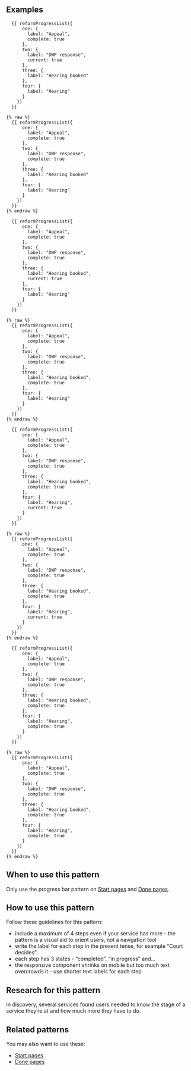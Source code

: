 ## Examples

```example
  {{ reformProgressList({
      one: {
        label: "Appeal",
        complete: true
      },
      two: {
        label: "DWP response",
        current: true
      },
      three: {
        label: "Hearing booked"
      },
      four: {
        label: "Hearing"
      }
    })
  }}
```

```nunjucks
{% raw %}
  {{ reformProgressList({
      one: {
        label: "Appeal",
        complete: true
      },
      two: {
        label: "DWP response",
        complete: true
      },
      three: {
        label: "Hearing booked"
      },
      four: {
        label: "Hearing"
      }
    })
  }}
{% endraw %}
```

```example
  {{ reformProgressList({
      one: {
        label: "Appeal",
        complete: true
      },
      two: {
        label: "DWP response",
        complete: true
      },
      three: {
        label: "Hearing booked",
        current: true
      },
      four: {
        label: "Hearing"
      }
    })
  }}
```

```nunjucks
{% raw %}
  {{ reformProgressList({
      one: {
        label: "Appeal",
        complete: true
      },
      two: {
        label: "DWP response",
        complete: true
      },
      three: {
        label: "Hearing booked",
        complete: true
      },
      four: {
        label: "Hearing"
      }
    })
  }}
{% endraw %}
```

```example
  {{ reformProgressList({
      one: {
        label: "Appeal",
        complete: true
      },
      two: {
        label: "DWP response",
        complete: true
      },
      three: {
        label: "Hearing booked",
        complete: true
      },
      four: {
        label: "Hearing",
        current: true
      }
    })
  }}
```

```nunjucks
{% raw %}
  {{ reformProgressList({
      one: {
        label: "Appeal",
        complete: true
      },
      two: {
        label: "DWP response",
        complete: true
      },
      three: {
        label: "Hearing booked",
        complete: true
      },
      four: {
        label: "Hearing",
        current: true
      }
    })
  }}
{% endraw %}
```

```example
  {{ reformProgressList({
      one: {
        label: "Appeal",
        complete: true
      },
      two: {
        label: "DWP response",
        complete: true
      },
      three: {
        label: "Hearing booked",
        complete: true
      },
      four: {
        label: "Hearing",
        complete: true
      }
    })
  }}
```

```nunjucks
{% raw %}
  {{ reformProgressList({
      one: {
        label: "Appeal",
        complete: true
      },
      two: {
        label: "DWP response",
        complete: true
      },
      three: {
        label: "Hearing booked",
        complete: true
      },
      four: {
        label: "Hearing",
        complete: true
      }
    })
  }}
{% endraw %}
```

## When to use this pattern

Only use the progress bar pattern on [Start pages](https://divorce-prototype.herokuapp.com/start) and [Done pages](https://divorce-prototype.herokuapp.com/done).

## How to use this pattern

Follow these guidelines for this pattern:

* include a maximum of 4 steps even if your service has more - the pattern is a visual aid to orient users, not a navigation tool
* write the label for each step in the present tense, for example “Court decides”
* each step has 3 states - “completed”, “in progress” and...
* the responsive component shrinks on mobile but too much text overcrowds it - use shorter text labels for each step

## Research for this pattern

In discovery, several services found users needed to know the stage of a service they’re at and how much more they have to do.

## Related patterns

You may also want to use these:

* [Start pages](https://divorce-prototype.herokuapp.com/start)
* [Done pages](https://divorce-prototype.herokuapp.com/done)